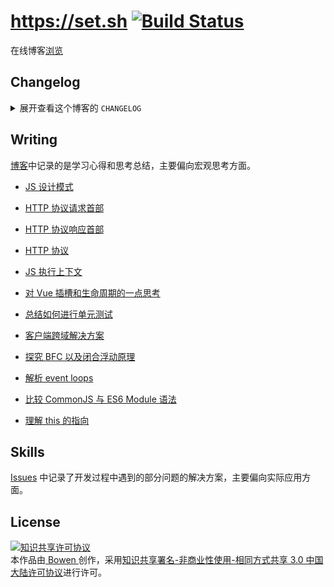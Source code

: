 # https://set.sh [![Build Status](https://travis-ci.org/lbwa/lbwa.github.io.svg?branch=vue)](https://travis-ci.org/lbwa/lbwa.github.io)

在线博客[浏览][blog]

## Changelog

<details>
  <summary>展开查看这个博客的 <code>CHANGELOG</code></summary>
  <a href="./CHANGELOG.md">CHANGELOG</a>
</details>

## Writing

[博客][blog]中记录的是学习心得和思考总结，主要偏向宏观思考方面。

- [JS 设计模式][js-design-patter]

[js-design-patter]:https://set.sh/blog/writings/180612-js-design-pattern/

- [HTTP 协议请求首部][http-request]

[http-request]:https://set.sh/blog/writings/180608-http-request/

- [HTTP 协议响应首部][http-response]

[http-response]:https://set.sh/blog/writings/180607-http-response/

- [HTTP 协议][http-protocol]

[http-protocol]:https://set.sh/blog/writings/180606-http-protocol/

- [JS 执行上下文][execution-context]

[execution-context]:https://set.sh/blog/writings/180507-execution-context/

- [对 Vue 插槽和生命周期的一点思考][vue-lifecycle-and-slots]

[vue-lifecycle-and-slots]:https://set.sh/blog/writings/180424-vue-lifecycle-and-slots/

- [总结如何进行单元测试][vue-unit-test]

[vue-unit-test]:https://set.sh/blog/writings/180421-learning-vue-unit-test/

- [客户端跨域解决方案][cross-domain-solution]

[cross-domain-solution]:https://set.sh/blog/writings/180419-cross-domain-solution/

- [探究 BFC 以及闭合浮动原理][css-bfc]

[css-bfc]:https://set.sh/blog/writings/180329-css-bfc/

- [解析 event loops][event-loop]

[event-loop]:https://set.sh/blog/writings/180308-event-loop/

- [比较 CommonJS 与 ES6 Module 语法][compare-cjs-with-esm]

[compare-cjs-with-esm]:https://set.sh/blog/writings/180227-compare-commonjs-with-esm/

- [理解 this 的指向][understand-this]

[understand-this]:https://set.sh/blog/writings/180206-keyword-this/

## Skills

[Issues][issues] 中记录了开发过程中遇到的部分问题的解决方案，主要偏向实际应用方面。

[blog]:https://set.sh

[issues]:https://github.com/lbwa/lbwa.github.io/issues

## License

<a rel="license" href="http://creativecommons.org/licenses/by-nc-sa/3.0/cn/"><img alt="知识共享许可协议" style="border-width:0" src="http://i.creativecommons.org/l/by-nc-sa/3.0/cn/88x31.png" /></a><br />本作品由<a href="https://github.com/lbwa"> Bowen </a>创作，采用<a rel="license" href="http://creativecommons.org/licenses/by-nc-sa/3.0/cn/">知识共享署名-非商业性使用-相同方式共享 3.0 中国大陆许可协议</a>进行许可。

